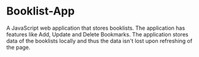 # Booklist-App
A JavaScript web application that stores booklists.
The application has features like Add, Update and Delete Bookmarks.
The application stores data of the booklists locally and thus the data isn't lost upon refreshing of the page.
